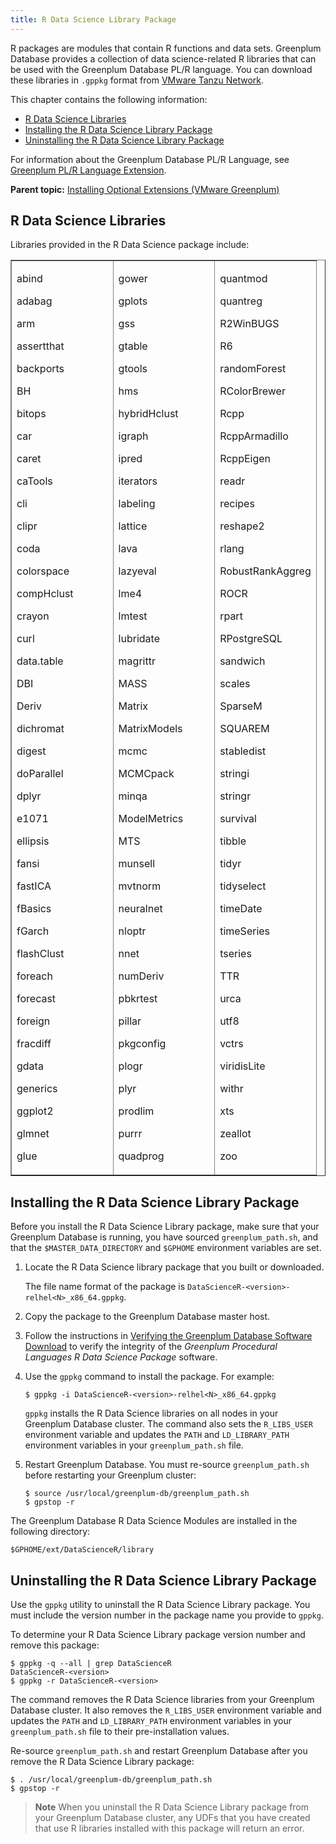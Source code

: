 ```yaml
---
title: R Data Science Library Package 
---
```


R packages are modules that contain R functions and data sets. Greenplum Database provides a collection of data science-related R libraries that can be used with the Greenplum Database PL/R language. You can download these libraries in `.gppkg` format from [VMware Tanzu Network](https://network.pivotal.io/products/pivotal-gpdb).

This chapter contains the following information:

-   [R Data Science Libraries](#topic2)
-   [Installing the R Data Science Library Package](#topic_instpdsl)
-   [Uninstalling the R Data Science Library Package](#topic_removepdsl)

For information about the Greenplum Database PL/R Language, see [Greenplum PL/R Language Extension](../analytics/pl_r.html).

**Parent topic:** [Installing Optional Extensions \(VMware Greenplum\)](data_sci_pkgs.html)

## <a id="topic2"></a>R Data Science Libraries 

Libraries provided in the R Data Science package include:

<table cellpadding="4" cellspacing="0" summary="" id="topic2__l33" border="1" class="simpletable"><col style="width:33.33333333333333%" /><col style="width:33.33333333333333%" /><col style="width:33.33333333333333%" /><thead></thead><tbody><tr class="strow">
<td style="vertical-align:top;" class="stentry">
<p class="p">abind</p>
<p class="p">adabag</p>
<p class="p">arm</p>
<p class="p">assertthat</p>
<p class="p">backports</p>
<p class="p">BH</p>
<p class="p">bitops</p>
<p class="p">car</p>
<p class="p">caret</p>
<p class="p">caTools</p>
<p class="p">cli</p>
<p class="p">clipr</p>
<p class="p">coda</p>
<p class="p">colorspace</p>
<p class="p">compHclust</p>
<p class="p">crayon</p>
<p class="p">curl</p>
<p class="p">data.table</p>
<p class="p">DBI</p>
<p class="p">Deriv</p>
<p class="p">dichromat</p>
<p class="p">digest</p>
<p class="p">doParallel</p>
<p class="p">dplyr</p>
<p class="p">e1071</p>
<p class="p">ellipsis</p>
<p class="p">fansi</p>
<p class="p">fastICA</p>
<p class="p">fBasics</p>
<p class="p">fGarch</p>
<p class="p">flashClust</p>
<p class="p">foreach</p>
<p class="p">forecast</p>
<p class="p">foreign</p>
<p class="p">fracdiff</p>
<p class="p">gdata</p>
<p class="p">generics</p>
<p class="p">ggplot2</p>
<p class="p">glmnet</p>
<p class="p">glue</p>
</td>
<td style="vertical-align:top;" class="stentry">
<p class="p">gower</p>
<p class="p">gplots</p>
<p class="p">gss</p>
<p class="p">gtable</p>
<p class="p">gtools</p>
<p class="p">hms</p>
<p class="p">hybridHclust</p>
<p class="p">igraph</p>
<p class="p">ipred</p>
<p class="p">iterators</p>
<p class="p">labeling</p>
<p class="p">lattice</p>
<p class="p">lava</p>
<p class="p">lazyeval</p>
<p class="p">lme4</p>
<p class="p">lmtest</p>
<p class="p">lubridate</p>
<p class="p">magrittr</p>
<p class="p">MASS</p>
<p class="p">Matrix</p>
<p class="p">MatrixModels</p>
<p class="p">mcmc</p>
<p class="p">MCMCpack</p>
<p class="p">minqa</p>
<p class="p">ModelMetrics</p>
<p class="p">MTS</p>
<p class="p">munsell</p>
<p class="p">mvtnorm</p>
<p class="p">neuralnet</p>
<p class="p">nloptr</p>
<p class="p">nnet</p>
<p class="p">numDeriv</p>
<p class="p">pbkrtest</p>
<p class="p">pillar</p>
<p class="p">pkgconfig</p>
<p class="p">plogr</p>
<p class="p">plyr</p>
<p class="p">prodlim</p>
<p class="p">purrr</p>
<p class="p">quadprog</p>
</td>
<td style="vertical-align:top;" class="stentry">
<p class="p">quantmod</p>
<p class="p">quantreg</p>
<p class="p">R2WinBUGS</p>
<p class="p">R6</p>
<p class="p">randomForest</p>
<p class="p">RColorBrewer</p>
<p class="p">Rcpp</p>
<p class="p">RcppArmadillo</p>
<p class="p">RcppEigen</p>
<p class="p">readr</p>
<p class="p">recipes</p>
<p class="p">reshape2</p>
<p class="p">rlang</p>
<p class="p">RobustRankAggreg</p>
<p class="p">ROCR</p>
<p class="p">rpart</p>
<p class="p">RPostgreSQL</p>
<p class="p">sandwich</p>
<p class="p">scales</p>
<p class="p">SparseM</p>
<p class="p">SQUAREM</p>
<p class="p">stabledist</p>
<p class="p">stringi</p>
<p class="p">stringr</p>
<p class="p">survival</p>
<p class="p">tibble</p>
<p class="p">tidyr</p>
<p class="p">tidyselect</p>
<p class="p">timeDate</p>
<p class="p">timeSeries</p>
<p class="p">tseries</p>
<p class="p">TTR</p>
<p class="p">urca</p>
<p class="p">utf8</p>
<p class="p">vctrs</p>
<p class="p">viridisLite</p>
<p class="p">withr</p>
<p class="p">xts</p>
<p class="p">zeallot</p>
<p class="p">zoo</p>
</td>
</tr>
</tbody></table>

## <a id="topic_instpdsl"></a>Installing the R Data Science Library Package 

Before you install the R Data Science Library package, make sure that your Greenplum Database is running, you have sourced `greenplum_path.sh`, and that the `$MASTER_DATA_DIRECTORY` and `$GPHOME` environment variables are set.

1.  Locate the R Data Science library package that you built or downloaded.

    The file name format of the package is `DataScienceR-<version>-relhel<N>_x86_64.gppkg`.

2.  Copy the package to the Greenplum Database master host.
3.  Follow the instructions in [Verifying the Greenplum Database Software Download](../install_guide/verify_sw.html) to verify the integrity of the *Greenplum Procedural Languages R Data Science Package* software.
3.  Use the `gppkg` command to install the package. For example:

    ```
    $ gppkg -i DataScienceR-<version>-relhel<N>_x86_64.gppkg
    ```

    `gppkg` installs the R Data Science libraries on all nodes in your Greenplum Database cluster. The command also sets the `R_LIBS_USER` environment variable and updates the `PATH` and `LD_LIBRARY_PATH` environment variables in your `greenplum_path.sh` file.

4.  Restart Greenplum Database. You must re-source `greenplum_path.sh` before restarting your Greenplum cluster:

    ```
    $ source /usr/local/greenplum-db/greenplum_path.sh
    $ gpstop -r
    ```


The Greenplum Database R Data Science Modules are installed in the following directory:

```
$GPHOME/ext/DataScienceR/library
```

## <a id="topic_removepdsl"></a>Uninstalling the R Data Science Library Package 

Use the `gppkg` utility to uninstall the R Data Science Library package. You must include the version number in the package name you provide to `gppkg`.

To determine your R Data Science Library package version number and remove this package:

```
$ gppkg -q --all | grep DataScienceR
DataScienceR-<version>
$ gppkg -r DataScienceR-<version>
```

The command removes the R Data Science libraries from your Greenplum Database cluster. It also removes the `R_LIBS_USER` environment variable and updates the `PATH` and `LD_LIBRARY_PATH` environment variables in your `greenplum_path.sh` file to their pre-installation values.

Re-source `greenplum_path.sh` and restart Greenplum Database after you remove the R Data Science Library package:

```
$ . /usr/local/greenplum-db/greenplum_path.sh
$ gpstop -r 
```

> **Note** When you uninstall the R Data Science Library package from your Greenplum Database cluster, any UDFs that you have created that use R libraries installed with this package will return an error.


